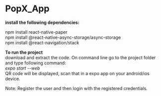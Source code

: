 # PopX_App

**install the following dependencies:**

npm install react-native-paper \
npm install @react-native-async-storage/async-storage \
npm install @react-navigation/stack 

**To run the project**\
download and extract the code. On command line go to the project folder and type following command: \
*expo start --web* \
QR code will be displayed, scan that in a expo app on your android/ios device. 


Note: Register the user and then login with the registered credentials.



